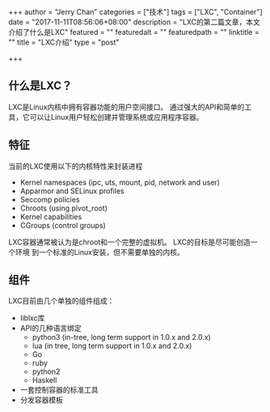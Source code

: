 +++
author = "Jerry Chan"
categories = ["技术"]
tags = ["LXC", "Container"]
date = "2017-11-11T08:56:06+08:00"
description = "LXC的第二篇文章，本文介绍了什么是LXC"
featured = ""
featuredalt = ""
featuredpath = ""
linktitle = ""
title = "LXC介绍"
type = "post"

+++

什么是LXC？
-------

LXC是Linux内核中拥有容器功能的用户空间接口。 通过强大的API和简单的工具，它可以让Linux用户轻松创建并管理系统或应用程序容器。

特征
--

当前的LXC使用以下的内核特性来封装进程

*   Kernel namespaces (ipc, uts, mount, pid, network and user)
*   Apparmor and SELinux profiles
*   Seccomp policies
*   Chroots (using pivot_root)
*   Kernel capabilities
*   CGroups (control groups)

LXC容器通常被认为是chroot和一个完整的虚拟机。 LXC的目标是尽可能创造一个环境 到一个标准的Linux安装，但不需要单独的内核。

组件
--

LXC目前由几个单独的组件组成：

*   liblxc库
*   API的几种语言绑定
    *   python3 (in-tree, long term support in 1.0.x and 2.0.x)
    *   lua (in tree, long term support in 1.0.x and 2.0.x)
    *   Go
    *   ruby
    *   python2
    *   Haskell
*   一套控制容器的标准工具
*   分发容器模板
